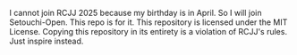 I cannot join RCJJ 2025 because my birthday is in April.
So I will join Setouchi-Open. This repo is for it.
This repository is licensed under the MIT License.
Copying this repository in its entirety is a violation of RCJJ's rules. Just inspire instead.